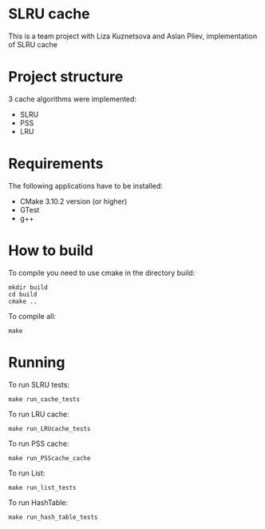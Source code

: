 SLRU cache
===
This is a team project with Liza Kuznetsova and Aslan Pliev, implementation of SLRU cache

Project structure
===
3 cache algorithms were implemented: 
- SLRU
- PSS
- LRU

Requirements
===
The following applications have to be installed:
- CMake 3.10.2 version (or higher)
- GTest
- g++

How to build
===
To compile you need to use сmake in the directory build:
```
mkdir build
cd build
сmake ..
```
To compile all:
```
make
```

Running
===
To run SLRU tests:
```
make run_cache_tests
```

To run LRU cache:
```
make run_LRUcache_tests
```

To run PSS cache:
```
make run_PSScache_cache
```

To run List:
```
make run_list_tests
```

To run HashTable:
```
make run_hash_table_tests
```